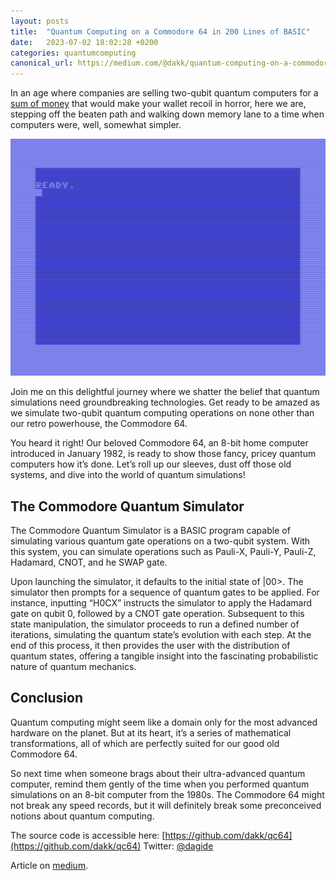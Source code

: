 ```yaml
---
layout: posts
title:  "Quantum Computing on a Commodore 64 in 200 Lines of BASIC"
date:   2023-07-02 18:02:28 +0200
categories: quantumcomputing
canonical_url: https://medium.com/@dakk/quantum-computing-on-a-commodore-64-in-200-lines-of-basic-eda7658b32a4
---
```


In an age where companies are selling two-qubit quantum computers for a [sum of money](https://www.beyondgames.biz/29903/spinq-is-selling-quantum-computers-to-consumers/) that would make your wallet recoil in horror, here we are, stepping off the beaten path and walking down memory lane to a time when computers were, well, somewhat simpler.

![QC64 preparing a Bell’s state](/assets/2023-07-02-bellstate.gif)

Join me on this delightful journey where we shatter the belief that quantum simulations need groundbreaking technologies. Get ready to be amazed as we simulate two-qubit quantum computing operations on none other than our retro powerhouse, the Commodore 64.

You heard it right! Our beloved Commodore 64, an 8-bit home computer introduced in January 1982, is ready to show those fancy, pricey quantum computers how it’s done. Let’s roll up our sleeves, dust off those old systems, and dive into the world of quantum simulations!

## The Commodore Quantum Simulator

The Commodore Quantum Simulator is a BASIC program capable of simulating various quantum gate operations on a two-qubit system. With this system, you can simulate operations such as Pauli-X, Pauli-Y, Pauli-Z, Hadamard, CNOT, and he SWAP gate.

Upon launching the simulator, it defaults to the initial state of |00>. The simulator then prompts for a sequence of quantum gates to be applied. For instance, inputting “H0CX” instructs the simulator to apply the Hadamard gate on qubit 0, followed by a CNOT gate operation. Subsequent to this state manipulation, the simulator proceeds to run a defined number of iterations, simulating the quantum state’s evolution with each step. At the end of this process, it then provides the user with the distribution of quantum states, offering a tangible insight into the fascinating probabilistic nature of quantum mechanics.

## Conclusion

Quantum computing might seem like a domain only for the most advanced hardware on the planet. But at its heart, it’s a series of mathematical transformations, all of which are perfectly suited for our good old Commodore 64.

So next time when someone brags about their ultra-advanced quantum computer, remind them gently of the time when you performed quantum simulations on an 8-bit computer from the 1980s. The Commodore 64 might not break any speed records, but it will definitely break some preconceived notions about quantum computing.

The source code is accessible here: [https://github.com/dakk/qc64](https://github.com/dakk/qc64)
Twitter: [@dagide](https://twitter.com/dagide)

Article on [medium](https://medium.com/@dakk/quantum-computing-on-a-commodore-64-in-200-lines-of-basic-eda7658b32a4).